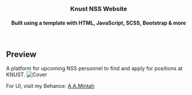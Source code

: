 <div align="center">
  <h3>Knust NSS Website</h3>
  <h4>Built using a template with HTML, JavaScript, SCSS, Bootstrap & more</h4>
</div>

<br>

## Preview
A platform for upcoming NSS personnel to find and apply for positions at KNUST.
![Cover](https://github.com/Aam23/knust-nss-web/assets/103312361/37eaab1d-d048-464a-b200-00cee7ab41d4)


For UI, visit my Behance: [A.A.Mintah](https://www.behance.net/gallery/202341275/KNUST-NSS-Website)


